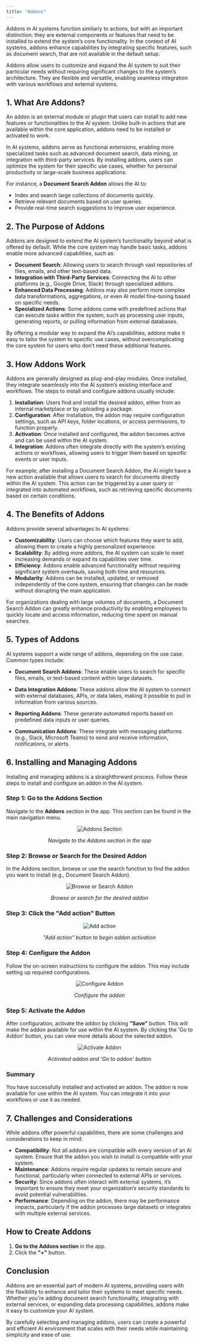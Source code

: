 ```yaml
---
title: "Addons"
---
```

Addons in AI systems function similarly to actions, but with an important distinction: they are external components or features that need to be installed to extend the system’s core functionality. In the context of AI systems, addons enhance capabilities by integrating specific features, such as document search, that are not available in the default setup.

Addons allow users to customize and expand the AI system to suit their particular needs without requiring significant changes to the system’s architecture. They are flexible and versatile, enabling seamless integration with various workflows and external systems.

## 1. What Are Addons?

An addon is an external module or plugin that users can install to add new features or functionalities to the AI system. Unlike built-in actions that are available within the core application, addons need to be installed or activated to work.

In AI systems, addons serve as functional extensions, enabling more specialized tasks such as advanced document search, data mining, or integration with third-party services. By installing addons, users can optimize the system for their specific use cases, whether for personal productivity or large-scale business applications.

For instance, a **Document Search Addon** allows the AI to:
- Index and search large collections of documents quickly.
- Retrieve relevant documents based on user queries.
- Provide real-time search suggestions to improve user experience.

## 2. The Purpose of Addons

Addons are designed to extend the AI system’s functionality beyond what is offered by default. While the core system may handle basic tasks, addons enable more advanced capabilities, such as:
- **Document Search**: Allowing users to search through vast repositories of files, emails, and other text-based data.
- **Integration with Third-Party Services**: Connecting the AI to other platforms (e.g., Google Drive, Slack) through specialized addons.
- **Enhanced Data Processing**: Addons may also perform more complex data transformations, aggregations, or even AI model fine-tuning based on specific needs.
- **Specialized Actions**: Some addons come with predefined actions that can execute tasks within the system, such as processing user inputs, generating reports, or pulling information from external databases.

By offering a modular way to expand the AI’s capabilities, addons make it easy to tailor the system to specific use cases, without overcomplicating the core system for users who don’t need these additional features.

## 3. How Addons Work

Addons are generally designed as plug-and-play modules. Once installed, they integrate seamlessly into the AI system’s existing interface and workflows. The steps to install and configure addons usually include:
1. **Installation**: Users find and install the desired addon, either from an internal marketplace or by uploading a package.
2. **Configuration**: After installation, the addon may require configuration settings, such as API keys, folder locations, or access permissions, to function properly.
3. **Activation**: Once installed and configured, the addon becomes active and can be used within the AI system.
4. **Integration**: Addons often integrate directly with the system’s existing actions or workflows, allowing users to trigger them based on specific events or user inputs.

For example, after installing a Document Search Addon, the AI might have a new action available that allows users to search for documents directly within the AI system. This action can be triggered by a user query or integrated into automated workflows, such as retrieving specific documents based on certain conditions.

## 4. The Benefits of Addons

Addons provide several advantages to AI systems:
- **Customizability**: Users can choose which features they want to add, allowing them to create a highly personalized experience.
- **Scalability**: By adding more addons, the AI system can scale to meet increasing demands or expand its capabilities over time.
- **Efficiency**: Addons enable advanced functionality without requiring significant system overhauls, saving both time and resources.
- **Modularity**: Addons can be installed, updated, or removed independently of the core system, ensuring that changes can be made without disrupting the main application.

For organizations dealing with large volumes of documents, a Document Search Addon can greatly enhance productivity by enabling employees to quickly locate and access information, reducing time spent on manual searches.

## 5. Types of Addons

AI systems support a wide range of addons, depending on the use case. Common types include:

- **Document Search Addons**: These enable users to search for specific files, emails, or text-based content within large datasets.

- **Data Integration Addons**: These addons allow the AI system to connect with external databases, APIs, or data lakes, making it possible to pull in information from various sources.

- **Reporting Addons**: These generate automated reports based on predefined data inputs or user queries.

- **Communication Addons**: These integrate with messaging platforms (e.g., Slack, Microsoft Teams) to send and receive information, notifications, or alerts.

## 6. Installing and Managing Addons

Installing and managing addons is a straightforward process. Follow these steps to install and configure an addon in the AI system.

### Step 1: Go to the Addons Section
Navigate to the **Addons** section in the app. This section can be found in the main navigation menu.

<div style="text-align: center;">
  <img src="../images/navigate-claire-addons.png" alt="Addons Section" />
  <p><em>Navigate to the Addons section in the app</em></p>
</div>

### Step 2: Browse or Search for the Desired Addon
In the Addons section, browse or use the search function to find the addon you want to install (e.g., Document Search Addon).

<div style="text-align: center;">
  <img src="../images/click-plus-addons.png" alt="Browse or Search Addon" />
  <p><em>Browse or search for the desired addon</em></p>
</div>

### Step 3: Click the "Add action" Button

<div style="text-align: center;">
  <img src="../images/add-action-button.png" alt="Add action" />
  <p><em>"Add action" button to begin addon activation</em></p>
</div>

### Step 4: Configure the Addon
Follow the on-screen instructions to configure the addon. This may include setting up required configurations.

<div style="text-align: center;">
  <img src="../images/configure-addon.png" alt="Configure Addon" />
  <p><em>Configure the addon</em></p>
</div>

### Step 5: Activate the Addon
After configuration, activate the addon by clicking **"Save"** button. This will make the addon available for use within the AI system. By clicking the 'Go to Addon' button, you can view more details about the selected addon.

<div style="text-align: center;">
  <img src="../images/activate-addon-go-to-addon.png" alt="Activate Addon" />
  <p><em>Activated addon and 'Go to addon' button</em></p>
</div>


### Summary
You have successfully installed and activated an addon. The addon is now available for use within the AI system. You can integrate it into your workflows or use it as needed.


## 7. Challenges and Considerations

While addons offer powerful capabilities, there are some challenges and considerations to keep in mind:
- **Compatibility**: Not all addons are compatible with every version of an AI system. Ensure that the addon you wish to install is compatible with your system.
- **Maintenance**: Addons require regular updates to remain secure and functional, particularly when connected to external APIs or services.
- **Security**: Since addons often interact with external systems, it’s important to ensure they meet your organization’s security standards to avoid potential vulnerabilities.
- **Performance**: Depending on the addon, there may be performance impacts, particularly if the addon processes large datasets or integrates with multiple external services.

## How to Create Addons

1. **Go to the Addons section** in the app.
2. Click the **"+"** button.

## Conclusion

Addons are an essential part of modern AI systems, providing users with the flexibility to enhance and tailor their systems to meet specific needs. Whether you're adding document search functionality, integrating with external services, or expanding data processing capabilities, addons make it easy to customize your AI system.

By carefully selecting and managing addons, users can create a powerful and efficient AI environment that scales with their needs while maintaining simplicity and ease of use.



